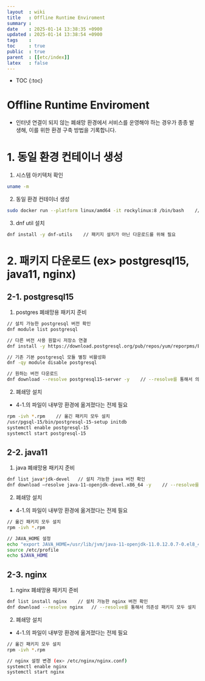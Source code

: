 ```yaml
---
layout  : wiki
title   : Offline Runtime Enviroment
summary : 
date    : 2025-01-14 13:38:35 +0900
updated : 2025-01-14 13:38:54 +0900
tags    : 
toc     : true
public  : true
parent  : [[etc/index]]
latex   : false
---
```

* TOC
{:toc}


# Offline Runtime Enviroment 
- 인터넷 연결이 되지 않는 폐쇄망 환경에서 서비스를 운영해야 하는 경우가 종종 발생해, 이를 위한 환경 구축 방법을 기록합니다.


# 1. 동일 환경 컨테이너 생성
1. 시스템 아키텍처 확인
```sh
uname -m
```

2. 동일 환경 컨테이너 생성
```sh
sudo docker run --platform linux/amd64 -it rockylinux:8 /bin/bash    // 아키텍처가 rocky8 + x86_64인 경우
 ```

3. dnf util 설치
```sh
dnf install -y dnf-utils    // 패키지 설치가 아닌 다운로드를 위해 필요
```

# 2. 패키지 다운로드 (ex> postgresql15, java11, nginx)

## 2-1. postgresql15
1. postgres 폐쇄망용 패키지 준비
```sh
// 설치 가능한 postgresql 버전 확인
dnf module list postgresql     

// 다른 버전 사용 원할시 저장소 연결
dnf install -y https://download.postgresql.org/pub/repos/yum/reporpms/EL-8-x86_64/pgdg-redhat-repo-latest.noarch.rpm

// 기존 기본 postgresql 모듈 별칭 비활성화
dnf -qy module disable postgresql

// 원하는 버전 다운로드
dnf download --resolve postgresql15-server -y    // --resolve를 통해서 의존성 패키지 모두 설치
```

2. 폐쇄망 설치
- 4-1.의 파일이 내부망 환경에 옮겨졌다는 전제 필요

```sh
rpm -ivh *.rpm    // 옮긴 패키지 모두 설치
/usr/pgsql-15/bin/postgresql-15-setup initdb
systemctl enable postgresql-15
systemctl start postgresql-15
```

## 2-2. java11

1. java 폐쇄망용 패키지 준비
```sh
dnf list java*jdk-devel   // 설치 가능한 java 버전 확인
dnf download —resolve java-11-openjdk-devel.x86_64 -y    // --resolve를 통해서 의존성 패키지 모두 설치
```

2. 폐쇄망 설치
- 4-1.의 파일이 내부망 환경에 옮겨졌다는 전제 필요

```sh
// 옮긴 패키지 모두 설치
rpm -ivh *.rpm     

// JAVA_HOME 설정
echo "export JAVA_HOME=/usr/lib/jvm/java-11-openjdk-11.0.12.0.7-0.el8_4.x86_64" >> /etc/profile
source /etc/profile
echo $JAVA_HOME
```


## 2-3. nginx

1. nginx 폐쇄망용 패키지 준비
```sh
dnf list install nginx    // 설치 가능한 nginx 버전 확인
dnf download --resolve nginx   // --resolve를 통해서 의존성 패키지 모두 설치
```

2. 폐쇄망 설치
- 4-1.의 파일이 내부망 환경에 옮겨졌다는 전제 필요

```sh
// 옮긴 패키지 모두 설치
rpm -ivh *.rpm

// nginx 설정 변경 (ex> /etc/nginx/nginx.conf)
systemctl enable nginx
systemctl start nginx
```